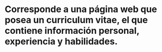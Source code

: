 # Corresponde a una página web que posea un curriculum vitae, el que contiene información personal, experiencia y habilidades.
